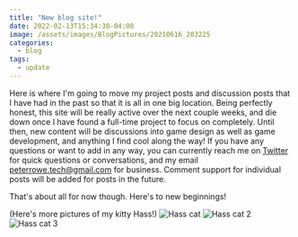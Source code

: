 ```yaml
---
title: "New blog site!"
date: 2022-02-13T15:34:30-04:00
image: /assets/images/BlogPictures/20210616_203225
categories:
  - blog
tags:
  - update
---
```


Here is where I'm going to move my project posts and discussion posts that I have had in the past so that it is all in one big location. Being perfectly honest, this site will be really active over the next couple weeks, and die down once I have found a full-time project to focus on completely. Until then, new content will be discussions into game design as well as game development, and anything I find cool along the way! If you have any questions or want to add in any way, you can currently reach me on [Twitter][Twitter-Site] for quick questions or conversations, and my email [peterrowe.tech@gmail.com][Email-Site] for business. Comment support for individual posts will be added for posts in the future.

That's about all for now though. Here's to new beginnings!

(Here's more pictures of my kitty Hass!)
![Hass cat](/assets/images/BlogPictures/20210616_203123)
![Hass cat 2](/assets/images/BlogPictures/20210616_203226)
![Hass cat 3](/assets/images/BlogPictures/photo_2022-02-14_16-53-26)



[Twitter-Site]: https://github.com/mmistakes/minimal-mistakes
[Email-Site]: mailto:peterrowe.tech@gmail.com
